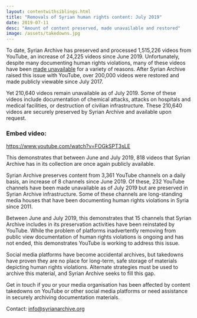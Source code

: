 ```yaml
---
layout: contentwithsiblings.html
title: "Removals of Syrian human rights content: July 2019"
date: 2019-07-11
desc: "Amount of content preserved, made unavailable and restored"
image: /assets/takedowns.jpg
---
```


To date, Syrian Archive has preserved and processed 1,515,226 videos from YouTube, an increase of 24,225 videos since June 2019. Unfortunately, despite many documenting human rights violations, many of these videos have been [made unavailable](https://syrianarchive.org/en/tech-advocacy) for a variety of reasons. After Syrian Archive raised this issue with YouTube, over 200,000 videos were restored and made publicly viewable since July 2017.

Yet 210,640 videos remain unavailable as of July 2019. Some of these videos include documentation of chemical attacks, attacks on hospitals and medical facilities, or destruction of civilian infrastructure. These 210,640 videos are securely preserved by Syrian Archive and available upon request.

### Embed video:
https://www.youtube.com/watch?v=FOGkSPT3sLE

This demonstrates that between June and July 2019, 818 videos that Syrian Archive has in its collection are once again publicly available.

Syrian Archive preserves content from 3,361 YouTube channels on a daily basis, an increase of 8 channels since June 2019. Of these, 232 YouTube channels have been made unavailable as of July 2019 but are preserved in Syrian Archive infrastructure. Some of these channels are long-standing media houses that have been documenting human rights violations in Syria since 2011.

Between June and July 2019, this demonstrates that 15 channels that Syrian Archive includes in its preservation activities have been reinstated by YouTube. While the problem of platforms inadvertently removing from public view documentation of human rights violations is ongoing and has not ended, this demonstrates YouTube is working to address this issue.

Social media platforms have become accidental archives, but takedowns have proven they are no place for long-term, safe storage of materials depicting human rights violations. Alternate strategies must be used to archive this material, and Syrian Archive seeks to fill this gap.

Get in touch if you or your media organisation has been affected by content takedowns on YouTube or other social media platforms or need assistance in securely archiving documentation materials.

Contact: info@syrianarchive.org
